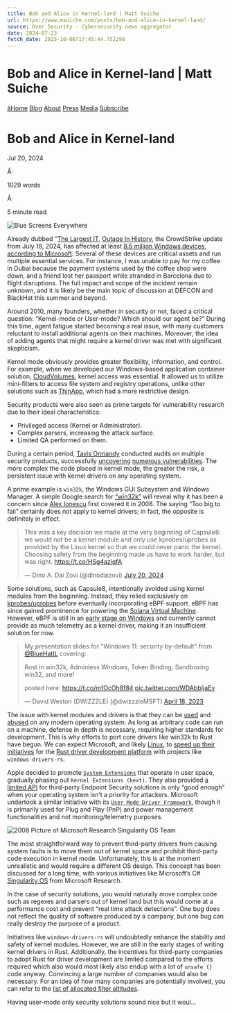 ```yaml
---
title: Bob and Alice in Kernel-land | Matt Suiche
url: https://www.msuiche.com/posts/bob-and-alice-in-kernel-land/
source: Over Security - Cybersecurity news aggregator
date: 2024-07-23
fetch_date: 2025-10-06T17:45:44.752298
---
```


# Bob and Alice in Kernel-land | Matt Suiche

[âHome](/)
[Blog](/posts)
[About](/about)
[Press](/press)
[Media](/media)
[Subscribe](https://www.msuiche.com/index.xml)

# Bob and Alice in Kernel-land

Jul 20, 2024

Â·

1029 words

Â·

5 minute read

![Blue Screens Everywhere](./images/main.webp)

Already dubbed “[The Largest IT](https://www.telegraph.co.uk/business/2024/07/19/world-is-horrifying-close-to-total-economic-collapse/), [Outage In History](https://www.wired.com/story/crowdstrike-outage-update-windows/), the CrowdStrike update from July 18, 2024, has affected at least [8.5 million Windows devices, according to Microsoft](https://blogs.microsoft.com/blog/2024/07/20/helping-our-customers-through-the-crowdstrike-outage/). Several of these devices are critical assets and run multiple essential services. For instance, I was unable to pay for my coffee in Dubai because the payment systems used by the coffee shop were down, and a friend lost her passport while stranded in Barcelona due to flight disruptions. The full impact and scope of the incident remain unknown, and it is likely be the main topic of discussion at DEFCON and BlackHat this summer and beyond.

Around 2010, many founders, whether in security or not, faced a critical question: “Kernel-mode or User-mode? Which should our agent be?” During this time, agent fatigue started becoming a real issue, with many customers reluctant to install additional agents on their machines. Moreover, the idea of adding agents that might require a kernel driver was met with significant skepticism.

Kernel mode obviously provides greater flexibility, information, and control. For example, when we developed our Windows-based application container solution, [CloudVolumes](https://blogs.vmware.com/euc/2014/08/cloudvolumes.html), kernel access was essential. It allowed us to utilize mini-filters to access file system and registry operations, unlike other solutions such as [ThinApp](https://docs.vmware.com/en/VMware-ThinApp/index.html), which had a more restrictive design.

Security products were also seen as prime targets for vulnerability research due to their ideal characteristics:

* Privileged access (Kernel or Administrator).
* Complex parsers, increasing the attack surface.
* Limited QA performed on them.

During a certain period, [Tavis Ormandy](https://x.com/taviso) conducted audits on multiple security products, successfully [uncovering](https://www.forbes.com/sites/thomasbrewster/2015/09/23/google-ormandy-finds-kaspersky-0days/) [numerous vulnerabilities](https://googleprojectzero.blogspot.com/2016/06/how-to-compromise-enterprise-endpoint.html). The more complex the code placed in kernel mode, the greater the risk, a persistent issue with kernel drivers on any operating system.

A prime example is `win32k`, the Windows GUI Subsystem and Windows Manager. A simple Google search for [“win32k”](https://www.google.com/search?q=win32k) will reveal why it has been a concern since [Alex Ionescu](https://www.alex-ionescu.com/black-hat-2008-wrap-up/) first covered it in 2008. The saying “Too big to fail” certainly does not apply to kernel drivers; in fact, the opposite is definitely in effect.

> This was a key decision we made at the very beginning of Capsule8: we would not be a kernel module and only use kprobes/uprobes as provided by the Linux kernel so that we could never panic the kernel. Choosing safety from the beginning made us have to work harder, but was right. <https://t.co/HSg4aziqfA>
>
> — Dino A. Dai Zovi (@dinodaizovi) [July 20, 2024](https://twitter.com/dinodaizovi/status/1814510114269008197?ref_src=twsrc%5Etfw)

Some solutions, such as Capsule8, intentionally avoided using kernel modules from the beginning. Instead, they relied exclusively on [kprobes/uprobes](https://x.com/dinodaizovi/status/1814510114269008197) before eventually incorporating eBPF support. eBPF has since gained prominence for powering the [Solana Virtual Machine](https://github.com/solana-labs/rbpf). However, eBPF is still in an [early stage on Windows](https://github.com/microsoft/ebpf-for-windows) and currently cannot provide as much telemetry as a kernel driver, making it an insufficient solution for now.

> My presentation slides for "Windows 11: security by-default" from [@BlueHatIL](https://twitter.com/BlueHatIL?ref_src=twsrc%5Etfw) covering:
>
> Rust in win32k, Adminless Windows, Token Binding, Sandboxing win32, and more!
>
>  posted here: <https://t.co/mfOcOh8f84> [pic.twitter.com/WDAbbIjaEv](https://t.co/WDAbbIjaEv)
>
> — David Weston (DWIZZZLE) (@dwizzzleMSFT) [April 18, 2023](https://twitter.com/dwizzzleMSFT/status/1648396427192840192?ref_src=twsrc%5Etfw)

The issue with kernel modules and drivers is that they can be [used](https://en.wikipedia.org/wiki/Sony_BMG_copy_protection_rootkit_scandal) and [abused](https://learn.microsoft.com/en-us/windows/security/application-security/application-control/windows-defender-application-control/design/microsoft-recommended-driver-block-rules) on any modern operating system. As long as arbitrary code can run on a machine, defense in depth is necessary, requiring higher standards for development. This is why efforts to port core drivers like win32k to Rust have begun. We can expect Microsoft, and likely [Linux](https://www.reddit.com/r/rust/comments/16x21gw/linux_kernel_driver_development_in_rust_examples/), to [speed up their initiatives](https://www.theregister.com/2023/04/27/microsoft_windows_rust/) for the [Rust driver development platform](https://techcommunity.microsoft.com/t5/surface-it-pro-blog/open-source-rust-driver-development-platform/ba-p/3974222) with projects like `windows-drivers-rs`.

Apple decided to promote [`System Extensions`](https://support.apple.com/en-ae/guide/deployment/depa5fb8376f/web) that operate in user space, gradually phasing out `Kernel Extensions (kext)`. They also provided [a limited API](https://developer.apple.com/documentation/endpointsecurity) for third-party Endpoint Security solutions is only “good enough” when your operating system isn’t a priority for attackers. Microsoft undertook a similar initiative with its [`User Mode Driver Framework`](https://learn.microsoft.com/en-us/windows-hardware/drivers/wdf/getting-started-with-umdf-version-2), though it is primarily used for Plug and Play (PnP) and power management functionalities and not monitoring/telemetry purposes.

![2008 Picture of Microsoft Research Singularity OS Team](./images/singularity-singularityteam2008.jpg)

The most straightforward way to prevent third-party drivers from causing system faults is to move them out of kernel space and prohibit third-party code execution in kernel mode. Unfortunately, this is at the moment unrealistic and would require a different OS design. This concept has been discussed for a long time, with various initiatives like Microsoft’s C# [Singularity OS](https://www.microsoft.com/en-us/research/project/singularity/) from Microsoft Research.

In the case of security solutions, you would naturally move complex code such as regexes and parsers out of kernel land but this would come at a performance cost and prevent “real time attack detections”. One bug does not reflect the quality of software produced by a company, but one bug can really destroy the purpose of a product.

Initiatives like `windows-drivers-rs` will undoubtedly enhance the stability and safety of kernel modules. However, we are still in the early stages of writing kernel drivers in Rust. Additionally, the incentives for third-party companies to adopt Rust for driver development are limited compared to the efforts required which also would most likely also endup with a lot of `unsafe {}` code anyway.
Convincing a large number of companies would also be necessary. For an idea of how many companies are potentially involved, you can refer to the [list of allocated filter altitudes](https://learn.microsoft.com/en-us/windows-hardware/drivers/ifs/allocated-altitudes).

Having user-mode only security solutions sound nice but it woul...